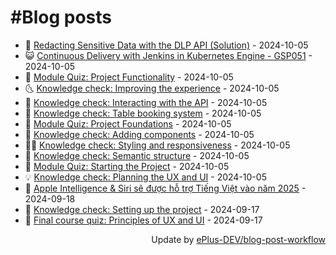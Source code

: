 # #Blog posts
<!-- BLOG-POST-LIST:START -->
- 🧰 [Redacting Sensitive Data with the DLP API &lpar;Solution&rpar;](https://eplus.dev/redacting-sensitive-data-with-the-dlp-api-solution) - 2024-10-05
- 😺 [Continuous Delivery with Jenkins in Kubernetes Engine - GSP051](https://eplus.dev/continuous-delivery-with-jenkins-in-kubernetes-engine-gsp051) - 2024-10-05
- 🗽 [Module Quiz: Project Functionality](https://eplus.dev/module-quiz-project-functionality) - 2024-10-05
- 🌜 [Knowledge check: Improving the experience](https://eplus.dev/knowledge-check-improving-the-experience) - 2024-10-05
- 📝 [Knowledge check: Interacting with the API](https://eplus.dev/knowledge-check-interacting-with-the-api) - 2024-10-05
- 🚀 [Knowledge check: Table booking system](https://eplus.dev/knowledge-check-table-booking-system) - 2024-10-05
- 💼 [Module Quiz: Project Foundations](https://eplus.dev/module-quiz-project-foundations) - 2024-10-05
- 🦣 [Knowledge check: Adding components](https://eplus.dev/knowledge-check-adding-components) - 2024-10-05
- 👨‍🏫 [Knowledge check: Styling and responsiveness](https://eplus.dev/knowledge-check-styling-and-responsiveness) - 2024-10-05
- 🔭 [Knowledge check: Semantic structure](https://eplus.dev/knowledge-check-semantic-structure) - 2024-10-05
- 🤡 [Module Quiz: Starting the Project](https://eplus.dev/module-quiz-starting-the-project) - 2024-10-05
- 💡 [Knowledge check: Planning the UX and UI](https://eplus.dev/knowledge-check-planning-the-ux-and-ui) - 2024-10-05
- 🦣 [Apple Intelligence &amp; Siri sẽ được hỗ trợ Tiếng Việt vào năm 2025](https://eplus.dev/apple-intelligence-siri-se-duoc-ho-tro-tieng-viet-vao-nam-2025) - 2024-09-18
- 💪 [Knowledge check: Setting up the project](https://eplus.dev/knowledge-check-setting-up-the-project) - 2024-09-17
- 🤡 [Final course quiz: Principles of UX and UI](https://eplus.dev/final-course-quiz-principles-of-ux-and-ui) - 2024-09-17<!-- BLOG-POST-LIST:END -->
<div align="right">
  Update by <a target="_blank"
    href="https://github.com/ePlus-DEV/blog-post-workflow">ePlus-DEV/blog-post-workflow</a>
</div>
